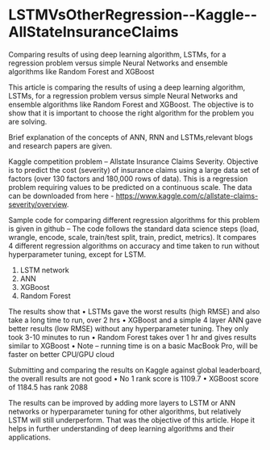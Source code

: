 # LSTMVsOtherRegression--Kaggle--AllStateInsuranceClaims
Comparing results of using deep learning algorithm, LSTMs, for a regression problem versus simple Neural Networks and ensemble algorithms like Random Forest and XGBoost

This article is comparing the results of using a deep learning algorithm, LSTMs, for a regression problem versus simple Neural Networks and ensemble algorithms like Random Forest and XGBoost. The objective is to show that it is important to choose the right algorithm for the problem you are solving. 

Brief explanation of the concepts of ANN, RNN and LSTMs,relevant blogs and research papers are given.

Kaggle competition problem – Allstate Insurance Claims Severity. Objective is to predict the cost (severity) of insurance claims using a large data set of factors (over 130 factors and 180,000 rows of data). This is a regression problem requiring values to be predicted on a continuous scale. The data can be downloaded from here - https://www.kaggle.com/c/allstate-claims-severity/overview.

Sample code for comparing different regression algorithms for this problem is given in github – 
The code follows the standard data science steps (load, wrangle, encode, scale, train/test split, train, predict, metrics). It compares 4 different regression algorithms on accuracy and time taken to run without hyperparameter tuning, except for LSTM.
1.	LSTM network
2.	ANN
3.	XGBoost
4.	Random Forest

The results show that 
•	LSTMs gave the worst results (high RMSE) and also take a long time to run, over 2 hrs
•	XGBoost and a simple 4 layer ANN gave better results (low RMSE) without any hyperparameter tuning. They only took 3-10 minutes to run
•	Random Forest takes over 1 hr and gives results similar to XGBoost
•	Note – running time is on a basic MacBook Pro, will be faster on better CPU/GPU cloud

Submitting and comparing the results on Kaggle against global leaderboard, the overall results are not good
•	No 1 rank score is 1109.7
•	XGBoost score of 1184.5 has rank 2088

The results can be improved by adding more layers to LSTM or ANN networks or hyperparameter tuning for other algorithms, but relatively LSTM will still underperform. That was the objective of this article. 
Hope it helps in further understanding of deep learning algorithms and their applications.
